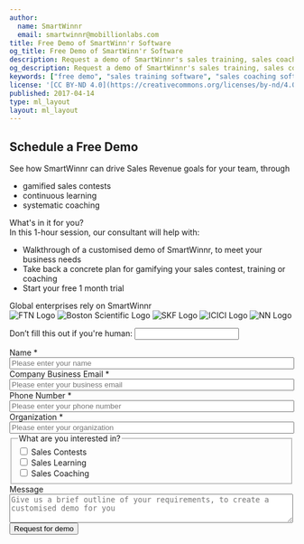 ```yaml
---
author:
  name: SmartWinnr
  email: smartwinnr@mobillionlabs.com
title: Free Demo of SmartWinn'r Software
og_title: Free Demo of SmartWinn'r Software
description: Request a demo of SmartWinnr's sales training, sales coaching and sales contest Software which can help you to create a world class sales team
og_description: Request a demo of SmartWinnr's sales training, sales coaching and sales contest Software which can help you to create a world class sales team
keywords: ["free demo", "sales training software", "sales coaching software", "sales contest software"]
license: '[CC BY-ND 4.0](https://creativecommons.org/licenses/by-nd/4.0)'
published: 2017-04-14
type: ml_layout
layout: ml_layout
---
```


<section>
  <div class="padding50 ml-background-white">
    <div class="row">
      <div class="col-lg-6 col-md-6 col-sm-12 col-xs-12">
        <!-- <img class="ml-margin-bottom20 ml_request_demo_logo" src="/images/smartwinnr_white_logo 2.png" alt="SmartWinnr Logo"> -->
        <h1 class="ml_text_blue ">Schedule a Free Demo</h1>
        <div class="ml_font_1_point_one ml_text_blue ">See how SmartWinnr can drive <span class="ml_text_bold">Sales Revenue goals</span> for your team, through
          <ul class="ml_text_blue">
            <li class="ml_font_1_point_one">gamified sales contests</li>
            <li class="ml_font_1_point_one">continuous learning</li>
            <li class="ml_font_1_point_one">systematic coaching</li>
          </ul>
        </div>
        <div class="ml_text_blue ml_font_1_point_one ml_text_bold ml-margin-top30">What's in it for you?</div>
        <div class="ml_font_1_point_one ml_text_blue ">In this 1-hour session, our consultant will help with:
          <ul class="ml_text_blue ">
            <li class="ml_font_1_point_one">Walkthrough of a <span class="ml_text_bold">customised demo</span> of SmartWinnr, to meet your business needs</li>
            <li class="ml_font_1_point_one">Take back a <span class="ml_text_bold">concrete plan</span> for gamifying your sales contest, training or coaching</li>
            <li class="ml_font_1_point_one">Start your <span class="ml_text_bold">free 1 month trial</span></li>
          </ul>
        </div>
        <div class="ml_text_blue ml_font_1_point_one ml_text_bold ml-margin-bottom20 ml-margin-top30">Global enterprises rely on SmartWinnr</div>
        <div class="row text-center">
          <img class="ml_company_logo_in_request_demo" src="/images/org-logos/fedex-logistics-logo.png" alt="FTN Logo">
          <img class="ml_company_logo_in_request_demo" src="/images/org-logos/bsc.png" alt="Boston Scientific Logo">
          <img class="ml_company_logo_in_request_demo" src="/images/org-logos/skf-logo.png" alt="SKF Logo">
          <img class="ml_company_logo_in_request_demo" src="/images/org-logos/icici logo.png" alt="ICICI Logo">
          <img class="ml_company_logo_in_request_demo" src="/images/org-logos/nn-logo.png" alt="NN Logo">
        </div>
      </div>
      <div class="col-lg-1 col-md-1 col-sm-12 col-xs-12"></div>
      <div class="col-lg-5 col-md-5 col-sm-12 col-xs-12">
        <form class="ml_request_demo_signup" action="https://bu4y0vkrwi.execute-api.us-west-2.amazonaws.com/prod" method="post" id="webform-client-form-11" accept-charset="UTF-8" data-netlify="true" netlify-honeypot="_honeypot">
        <input name="_honeypot" style="display:none" type="text">
            <input type="hidden" name="_to" value="94867cb7283ac9911fadb73040c85fbe11aeafbffb09">
            <input type="hidden" name="_redirect" value="https://smartwinnr.com/form-successful">
          <div>
            <p class="hidden">
              <label>Don’t fill this out if you're human: <input name="bot-field" /></label>
            </p>
            <!-- <div class="row">
              <div class="col-lg-6 col-md-6 col-sm-12 col-xs-12 padding0"> -->
                <div  class="form-item">
                  <label class="" for="edit-submitted-name">Name <span class="form-required" title="This field is required.">*</span></label>
                  <input required="required" placeholder="Please enter your name" type="text" id="edit-submitted-name" name="submitted[name]" value="" size="60" maxlength="128" class="form-text required" />
                </div>
              <!-- </div>
              <div class="col-lg-6 col-md-6 col-sm-12 col-xs-12 padding0 ml_padding_left_10"> -->
                <div  class="form-item">
                  <label class="" for="edit-submitted-email">Company Business Email <span class="form-required" title="This field is required.">*</span></label>
                  <input required="required" class="email form-text form-email required" placeholder="Please enter your business email" type="email" id="edit-submitted-email" name="submitted[email]" size="60" />
                </div>
              <!-- </div>
            </div>
            <div class="row">
              <div class="col-lg-6 col-md-6 col-sm-12 col-xs-12 padding0"> -->
                <div  class="form-item">
                  <label class="" for="edit-submitted-phone-number">Phone Number <span class="form-required" title="This field is required.">*</span></label>
                  <input required="required" placeholder="Please enter your phone number" type="text" id="edit-submitted-phone-number" name="submitted[phone_number]" value="" size="60" maxlength="128" class="form-text" />
                </div>
              <!-- </div>
              <div class="col-lg-6 col-md-6 col-sm-12 col-xs-12 padding0 ml_padding_left_10"> -->
                <div  class="form-item">
                  <label class="" for="edit-submitted-company-name">Organization <span class="form-required" title="This field is required.">*</span></label>
                  <input required="required" placeholder="Please enter your organization" type="text" id="edit-submitted-company-name" name="submitted[company_name]" value="" size="60" maxlength="128" class="form-text required" />
                </div>
              <!-- </div>
            </div> -->
            <fieldset>
              <legend class="ml_form_legend ml_body_text_white">What are you interested in?</legend>
              <div class="row">
                <div class="col-lg-6 col-md-6 col-sm-6 col-xs-6 padding0 ml_padding_left_10">
                  <span class="ml-margin-right10">
                    <input type="checkbox" class="ml_checbox_input" name="sales_contest" id="sales_contest" value="Sales Contests">
                    <label class="ml_font_weight_normal" for="sales_contest"> Sales Contests </label>
                  </span>
                </div>
                <div class="col-lg-6 col-md-6 col-sm-6 col-xs-6 padding0 ml_padding_left_10">
                  <span class="ml-margin-right10">
                    <input type="checkbox" class="ml_checbox_input" name="sales_learning" id="sales_learning" value="Sales Learning">
                    <label class="ml_font_weight_normal" for="sales_learning"> Sales Learning </label>
                  </span>
                </div>
                <div class="col-lg-6 col-md-6 col-sm-6 col-xs-6 padding0 ml_padding_left_10">
                  <span class="ml-margin-right10">
                    <input type="checkbox" class="ml_checbox_input" name="sales_coaching" id="sales_coaching" value="Sales Coaching">
                    <label class="ml_font_weight_normal" for="sales_coaching"> Sales Coaching </label>
                  </span>
                </div>
              </div>
            </fieldset>
            <div  class="form-item">
              <label class="" for="edit-submitted-message">Message </label>
              <textarea placeholder="Give us a brief outline of your requirements, to create a customised demo for you" id="edit-submitted-message" name="submitted[message]" cols="60" rows="3" class="form-textarea"></textarea>
            </div>
            <input type="hidden" name="details[sid]" />
            <input type="hidden" name="details[page_num]" value="1" />
            <input type="hidden" name="details[page_count]" value="1" />
            <input type="hidden" name="details[finished]" value="0" />
            <input type="hidden" name="form_build_id" value="form-tF8e92Q7jjjIwQLZpoEP76p1bd1_SSsc_ysKTTOhfMw" />
            <input type="hidden" name="form_id" value="webform_client_form_11" />
            <!-- <div class="ml-subtext ml_font_1_point_one padding10">
              We're committed to your privacy. SmartWinnr uses the information you provide to us to contact you about our relevant content, products, and services. You may unsubscribe from these communications at any time. For more information, check out our <a class="ml_body_text_blue" href="/about-us/privacy-policy/" target="_blank">Privacy Policy</a>.
            </div> -->
            <div class="form-actions text-center">
              <input class="webform-submit form-submit" type="submit" name="op" value="Request for demo"></input>
            </div>
          </div>
        </form>
      </div>
    </div>
  </div>
</section>


<!-- <section class="ml-key-points ml-background-white">
  <div class="padding50">
    <div class="row">
      <div class="col-md-12 col-sm-12">
        <h1 class="text-center ml_body_text_black ml-margin-bottom20">Global enterprises rely on SmartWinnr</h1>
      </div>
    </div>
    <div class="row text-center">
      <img class="ml_company_logo" src="/images/org-logos/bsc.png" alt="Boston Scientific Logo">
      <img class="ml_company_logo" src="/images/org-logos/icici logo.png" alt="ICICI Logo">
      <img class="ml_company_logo" src="/images/org-logos/poly-logo.svg" alt="Polycom Logo">
      <img class="ml_company_logo" src="/images/org-logos/nn-logo.png" alt="NN Logo">
      <img class="ml_company_logo" src="/images/org-logos/skf-logo.png" alt="SKF Logo">
      <img class="ml_company_logo" src="/images/org-logos/fedex-logistics-logo.png" alt="FTN Logo">
      <img class="ml_company_logo" src="/images/org-logos/convatech-logo.png" alt="Convatec Logo">
      <img class="ml_company_logo" src="/images/org-logos/nouvmed logo.png" alt="Nouvmed Logo">
      <img class="ml_company_logo" src="/images/org-logos/Regrow-biosciences-logo.png" alt="Regrow Logo">
      <img class="ml_company_logo" src="/images/org-logos/hcr-logo-2x.png" alt="HCR Logo">
      <img class="ml_company_logo" src="/images/org-logos/canara-hsbc-logo.png" alt="Canara HSBC Logo">
      <img class="ml_company_logo ml_height_30" src="/images/org-logos/icici-securities-logo1.png" alt="ICICI Securities Logo">
      <img class="ml_company_logo ml_height_30" src="/images/org-logos/transforce-logo.png" alt="Transforce Logo">
    </div>
  </div>
</section> -->


<script>
  (function (c, p, d, u, id, i) {
    id = ''; // Optional Custom ID for user in your system
    u = 'https://tracking.g2crowd.com/attribution_tracking/conversions/' + c + '.js?p=' + encodeURI(p) + '&e=' + id;
    i = document.createElement('script');
    i.type = 'application/javascript';
    i.async = true;
    i.src = u;
    d.getElementsByTagName('head')[0].appendChild(i);
  }("4413", document.location.href, document));
</script>